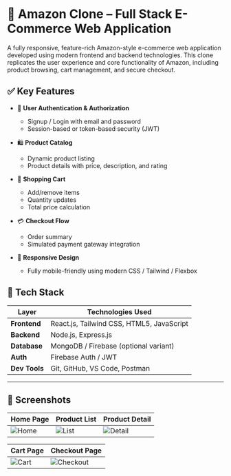 # 🛒 Amazon Clone – Full Stack E-Commerce Web Application

A fully responsive, feature-rich Amazon-style e-commerce web application developed using modern frontend and backend technologies. This clone replicates the user experience and core functionality of Amazon, including product browsing, cart management, and secure checkout.



## ✅ Key Features

- 🧾 **User Authentication & Authorization**
  - Signup / Login with email and password
  - Session-based or token-based security (JWT)
  
- 🛍️ **Product Catalog**
  - Dynamic product listing
  - Product details with price, description, and rating
  
- 🛒 **Shopping Cart**
  - Add/remove items
  - Quantity updates
  - Total price calculation

- 💳 **Checkout Flow**
  - Order summary
  - Simulated payment gateway integration
  
- 📱 **Responsive Design**
  - Fully mobile-friendly using modern CSS / Tailwind / Flexbox



## 🧰 Tech Stack

| Layer         | Technologies Used                           |
|---------------|---------------------------------------------|
| **Frontend**  | React.js, Tailwind CSS, HTML5, JavaScript   |
| **Backend**   | Node.js, Express.js                         |
| **Database**  | MongoDB / Firebase (optional variant)       |
| **Auth**      | Firebase Auth / JWT                         |
| **Dev Tools** | Git, GitHub, VS Code, Postman               |

---

## 📸 Screenshots

| Home Page | Product List | Product Detail |
|-----------|--------------|----------------|
| ![Home](https://github.com/user-attachments/assets/75d61815-5f8a-447f-b709-f1c30d474431) | ![List](https://github.com/user-attachments/assets/94210583-445b-4c61-8af3-da58ee928f93) | ![Detail](https://github.com/user-attachments/assets/8fa2df0b-46e4-4bcf-b6d9-163f8e4826f5) |

| Cart Page | Checkout Page |
|-----------|----------------|
| ![Cart](https://github.com/user-attachments/assets/3c50a4d4-d962-4429-a61c-3041576ee56b) | ![Checkout](https://github.com/user-attachments/assets/b444cce5-60fc-45a7-be34-a2f824e081ba) |




